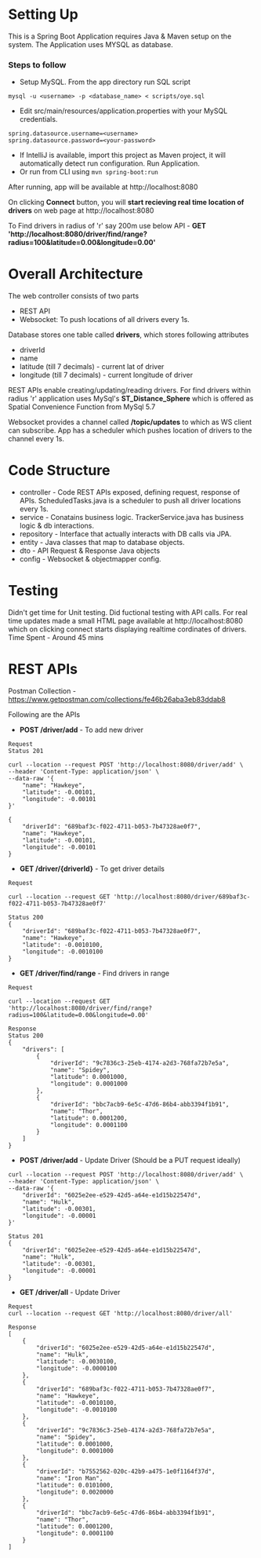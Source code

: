 # Setting Up
This is a Spring Boot Application requires Java & Maven setup on the system.
The Application uses MYSQL as database.

### Steps to follow
- Setup MySQL. From the app directory run SQL script
```
mysql -u <username> -p <database_name> < scripts/oye.sql
```

- Edit src/main/resources/application.properties  with your MySQL credentials.
```
spring.datasource.username=<username>
spring.datasource.password=<your-password>
```
- If IntelliJ is available, import this project as Maven project, it will automatically detect run configuration. Run Application.
- Or run from CLI using ```mvn spring-boot:run``` 

After running, app will be available at http://localhost:8080

On clicking **Connect** button, you will **start recieving real time location of drivers** on web page at  http://localhost:8080

To Find drivers in radius of 'r' say 200m use below API -
**GET 'http://localhost:8080/driver/find/range?radius=100&latitude=0.00&longitude=0.00'**

# Overall Architecture
The web controller consists of two parts
- REST API 
- Websocket: To push locations of all drivers every 1s.

Database stores one table called  **drivers**, which stores following attributes
* driverId
* name
* latitude (till 7 decimals) - current lat of driver
* longitude (till 7 decimals) - current longitude of driver

REST APIs enable creating/updating/reading drivers.
For find drivers within radius 'r' application uses MySql's  **ST_Distance_Sphere** which is offered as Spatial Convenience Function from MySql 5.7

Websocket provides a channel called  **/topic/updates** to which as WS client can subscribe. App has a scheduler which pushes 
location of drivers to the channel every 1s.


# Code Structure
* controller - Code REST APIs exposed, defining request, response of APIs. ScheduledTasks.java is a scheduler to push all driver locations every 1s.
* service - Conatains business logic. TrackerService.java has business logic & db interactions.
* repository - Interface that actually interacts with DB calls via JPA.
* entity - Java classes that map to database objects.
* dto - API Request & Response Java objects
* config - Websocket & objectmapper config.

# Testing
Didn't get time for Unit testing. Did fuctional testing with API calls.
For real time updates made a small HTML page available at http://localhost:8080 which on clicking connect starts displaying realtime cordinates of drivers.
Time Spent - Around 45 mins

# REST APIs
Postman Collection - https://www.getpostman.com/collections/fe46b26aba3eb83ddab8

Following are the APIs

* **POST /driver/add**  - To add new driver
```
Request
Status 201

curl --location --request POST 'http://localhost:8080/driver/add' \
--header 'Content-Type: application/json' \
--data-raw '{
    "name": "Hawkeye",
    "latitude": -0.00101,
    "longitude": -0.00101
}'
```

```
{
    "driverId": "689baf3c-f022-4711-b053-7b47328ae0f7",
    "name": "Hawkeye",
    "latitude": -0.00101,
    "longitude": -0.00101
}
```
* **GET /driver/{driverId}** - To get driver details
```
Request

curl --location --request GET 'http://localhost:8080/driver/689baf3c-f022-4711-b053-7b47328ae0f7'
```
```
Status 200
{
    "driverId": "689baf3c-f022-4711-b053-7b47328ae0f7",
    "name": "Hawkeye",
    "latitude": -0.0010100,
    "longitude": -0.0010100
}
```
* **GET /driver/find/range** - Find drivers in range

```
Request

curl --location --request GET 'http://localhost:8080/driver/find/range?radius=100&latitude=0.00&longitude=0.00'
```

```
Response
Status 200
{
    "drivers": [
        {
            "driverId": "9c7836c3-25eb-4174-a2d3-768fa72b7e5a",
            "name": "Spidey",
            "latitude": 0.0001000,
            "longitude": 0.0001000
        },
        {
            "driverId": "bbc7acb9-6e5c-47d6-86b4-abb3394f1b91",
            "name": "Thor",
            "latitude": 0.0001200,
            "longitude": 0.0001100
        }
    ]
}
```

* **POST /driver/add** - Update Driver (Should be a PUT request ideally)
```
curl --location --request POST 'http://localhost:8080/driver/add' \
--header 'Content-Type: application/json' \
--data-raw '{
    "driverId": "6025e2ee-e529-42d5-a64e-e1d15b22547d",
    "name": "Hulk",
    "latitude": -0.00301,
    "longitude": -0.00001
}'
```

```
Status 201
{
    "driverId": "6025e2ee-e529-42d5-a64e-e1d15b22547d",
    "name": "Hulk",
    "latitude": -0.00301,
    "longitude": -0.00001
}
```

* **GET /driver/all** - Update Driver

```
Request
curl --location --request GET 'http://localhost:8080/driver/all'
```
```
Response
[
    {
        "driverId": "6025e2ee-e529-42d5-a64e-e1d15b22547d",
        "name": "Hulk",
        "latitude": -0.0030100,
        "longitude": -0.0000100
    },
    {
        "driverId": "689baf3c-f022-4711-b053-7b47328ae0f7",
        "name": "Hawkeye",
        "latitude": -0.0010100,
        "longitude": -0.0010100
    },
    {
        "driverId": "9c7836c3-25eb-4174-a2d3-768fa72b7e5a",
        "name": "Spidey",
        "latitude": 0.0001000,
        "longitude": 0.0001000
    },
    {
        "driverId": "b7552562-020c-42b9-a475-1e0f1164f37d",
        "name": "Iron Man",
        "latitude": 0.0101000,
        "longitude": 0.0020000
    },
    {
        "driverId": "bbc7acb9-6e5c-47d6-86b4-abb3394f1b91",
        "name": "Thor",
        "latitude": 0.0001200,
        "longitude": 0.0001100
    }
]
```
